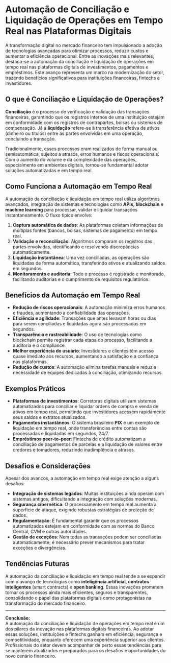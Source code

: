 # Automação de Conciliação e Liquidação de Operações em Tempo Real nas Plataformas Digitais

A transformação digital no mercado financeiro tem impulsionado a adoção de tecnologias avançadas para otimizar processos, reduzir custos e aumentar a eficiência operacional. Entre as inovações mais relevantes, destaca-se a automação da conciliação e liquidação de operações em tempo real nas plataformas digitais de investimentos, pagamentos e empréstimos. Este avanço representa um marco na modernização do setor, trazendo benefícios significativos para instituições financeiras, fintechs e investidores.

## O que é Conciliação e Liquidação de Operações?

**Conciliação** é o processo de verificação e validação das transações financeiras, garantindo que os registros internos de uma instituição estejam em conformidade com os registros de contrapartes, bolsas ou sistemas de compensação. Já a **liquidação** refere-se à transferência efetiva de ativos (dinheiro ou títulos) entre as partes envolvidas em uma operação, concluindo a transação.

Tradicionalmente, esses processos eram realizados de forma manual ou semiautomática, sujeitos a atrasos, erros humanos e riscos operacionais. Com o aumento do volume e da complexidade das operações, especialmente em ambientes digitais, tornou-se fundamental adotar soluções automatizadas e em tempo real.

## Como Funciona a Automação em Tempo Real

A automação da conciliação e liquidação em tempo real utiliza algoritmos avançados, integração de sistemas e tecnologias como **APIs**, **blockchain** e **machine learning** para processar, validar e liquidar transações instantaneamente. O fluxo típico envolve:

1. **Captura automática de dados**: As plataformas coletam informações de múltiplas fontes (bancos, bolsas, sistemas de pagamento) em tempo real.
2. **Validação e reconciliação**: Algoritmos comparam os registros das partes envolvidas, identificando e resolvendo discrepâncias automaticamente.
3. **Liquidação instantânea**: Uma vez conciliadas, as operações são liquidadas de forma automática, transferindo ativos e atualizando saldos em segundos.
4. **Monitoramento e auditoria**: Todo o processo é registrado e monitorado, facilitando auditorias e o cumprimento de requisitos regulatórios.

## Benefícios da Automação em Tempo Real

- **Redução de riscos operacionais**: A automação minimiza erros humanos e fraudes, aumentando a confiabilidade das operações.
- **Eficiência e agilidade**: Transações que antes levavam horas ou dias para serem conciliadas e liquidadas agora são processadas em segundos.
- **Transparência e rastreabilidade**: O uso de tecnologias como blockchain permite registrar cada etapa do processo, facilitando a auditoria e o compliance.
- **Melhor experiência do usuário**: Investidores e clientes têm acesso quase imediato aos recursos, aumentando a satisfação e a confiança nas plataformas.
- **Redução de custos**: A automação elimina tarefas manuais e reduz a necessidade de equipes dedicadas à conciliação, otimizando recursos.

## Exemplos Práticos

- **Plataformas de investimentos**: Corretoras digitais utilizam sistemas automatizados para conciliar e liquidar ordens de compra e venda de ativos em tempo real, permitindo que investidores acessem rapidamente seus saldos e extratos atualizados.
- **Pagamentos instantâneos**: O sistema brasileiro **PIX** é um exemplo de liquidação em tempo real, onde transferências entre contas são processadas e liquidadas em segundos, 24/7.
- **Empréstimos peer-to-peer**: Fintechs de crédito automatizam a conciliação de pagamentos de parcelas e a liquidação de valores entre credores e tomadores, reduzindo inadimplência e atrasos.

## Desafios e Considerações

Apesar dos avanços, a automação em tempo real exige atenção a alguns desafios:

- **Integração de sistemas legados**: Muitas instituições ainda operam com sistemas antigos, dificultando a integração com soluções modernas.
- **Segurança cibernética**: O processamento em tempo real aumenta a superfície de ataque, exigindo robustas estratégias de proteção de dados.
- **Regulamentação**: É fundamental garantir que os processos automatizados estejam em conformidade com as normas do Banco Central, CVM e outras autoridades.
- **Gestão de exceções**: Nem todas as transações podem ser conciliadas automaticamente; é necessário prever mecanismos para tratar exceções e divergências.

## Tendências Futuras

A automação da conciliação e liquidação em tempo real tende a se expandir com o avanço de tecnologias como **inteligência artificial**, **contratos inteligentes** (smart contracts) e **open banking**. Essas inovações prometem tornar os processos ainda mais eficientes, seguros e transparentes, consolidando o papel das plataformas digitais como protagonistas na transformação do mercado financeiro.

---

**Conclusão:**  
A automação da conciliação e liquidação de operações em tempo real é um dos pilares da inovação nas plataformas digitais financeiras. Ao adotar essas soluções, instituições e fintechs ganham em eficiência, segurança e competitividade, enquanto oferecem uma experiência superior aos clientes. Profissionais do setor devem acompanhar de perto essas tendências para se manterem atualizados e preparados para os desafios e oportunidades do novo cenário financeiro.
